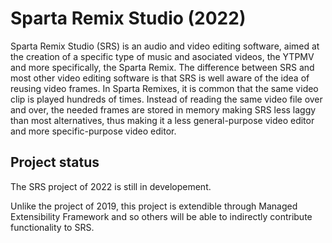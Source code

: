 # Sparta Remix Studio (2022)

Sparta Remix Studio (SRS) is an audio and video editing software, aimed at the creation of a specific type of music and asociated videos, the YTPMV and more specifically, the Sparta Remix.
The difference between SRS and most other video editing software is that SRS is well aware of the idea of reusing video frames. In Sparta Remixes, it is common that the same video clip is played hundreds of times. Instead of reading the same video file over and over, the needed frames are stored in memory making SRS less laggy than most alternatives, thus making it a less general-purpose video editor and more specific-purpose video editor.

## Project status
The SRS project of 2022 is still in developement.

Unlike the project of 2019, this project is extendible through Managed Extensibility Framework and so others will be able to indirectly contribute functionality to SRS.
